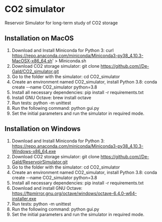 # CO2 simulator
Reservoir Simulator for long-term study of CO2 storage

## Installation on MacOS

1.	Download and Install Miniconda for Python 3:
curl https://repo.anaconda.com/miniconda/Miniconda3-py38_4.10.3-MacOSX-x86_64.sh' > Miniconda.sh
2.	Download CO2 storage simulator:
git clone https://github.com//De-Gald/CO2_simulator.git
3.	Go to the folder with the simulator:
cd CO2_simulator
4.	Create an environment named CO2_simulator, install Python 3.8: 
conda create --name CO2_simulator python=3.8
5.	Install all necessary dependencies:
pip install -r requirements.txt
6.	Install GNU Octave:
brew install octave
7. Run tests:
python -m unittest
8.	Run the following command:
python gui.py
9.	Set the initial parameters and run the simulator in required mode.

## Installation on Windows

1.	Download and Install Miniconda for Python 3:
https://repo.anaconda.com/miniconda/Miniconda3-py38_4.10.3-Windows-x86_64.exe
2.	Download CO2 storage simulator:
git clone https://github.com//De-Gald/ReservoirSimulator.git
3.	Go to the folder with the simulator:
cd CO2_simulator
4.	Create an environment named CO2_simulator, install Python 3.8: 
conda create --name CO2_simulator python=3.8
5.	Install all necessary dependencies:
pip install -r requirements.txt
6.	Download and install GNU Octave:
https://ftpmirror.gnu.org/octave/windows/octave-6.4.0-w64-installer.exe
7. Run tests:
python -m unittest
8.	Run the following command:
python gui.py
9.	Set the initial parameters and run the simulator in required mode.
